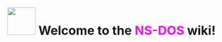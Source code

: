 # <img src="https://raw.githubusercontent.com/NousadS/nsdos/master/static/images/nsdos.png" width="64px" height="64px"> Welcome to the <span style="color: #f308f3;">NS-DOS</span> wiki!
